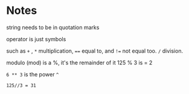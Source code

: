 # Notes 

string needs to be in quotation marks 

operator is just symbols 

such as `+` , `*` multiplication, `==` equal to, and `!=` not equal too. `/` division. 

modulo (mod) is a %, it's the remainder of it 125 % 3 is = 2

`6 ** 3` is the power `^` 

`125//3 = 31` 

